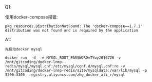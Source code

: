 
Q1:

使用docker-compose报错:


	pkg_resources.DistributionNotFound: The 'docker-compose==1.7.1' distribution was not found and is required by the application


A1:

	先启动docker mysql

	docker run  -d  -e MYSQL_ROOT_PASSWORD=TYwy2016720 -v /mnt/gitcoding/docker-lnmp-redis/mysql/mysql.cnf:/etc/mysql/conf.d/mysql.cnf:ro -v  /mnt/gitcoding/docker-lnmp-redis/site/mysqldata:/var/lib/mysql -p 3306:3306  registry.aliyuncs.com/zhg_docker_ali_r/mysql 